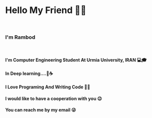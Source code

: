 <h1> Hello My Friend 👋😀</h1>
<br>
<h3>I'm Rambod</h3>

<br>
 <h4>I'm Computer Engineering Student At Urmia University, IRAN 💻🎓</h4>
 <h4>In Deep learning....👾☕</h4>
 <h4>I Love Programing And Writing Code 🤩😎</h4>
 <h4>I would like to have a cooperation with you 😉</h4>
 <h4>You can reach me by my email 😜</h4>
 <pr></pr>
 <br>

